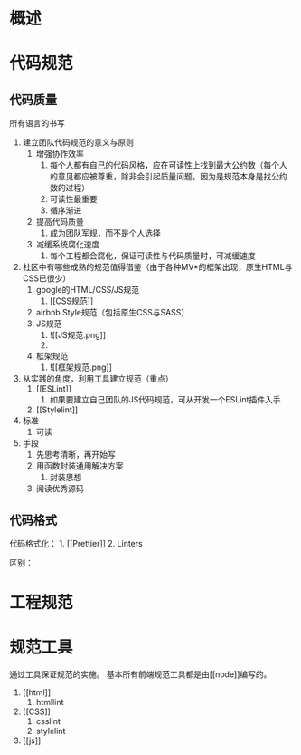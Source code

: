 # 概述
# 代码规范
## 代码质量
所有语言的书写
1. 建立团队代码规范的意义与原则
	1. 增强协作效率
		1. 每个人都有自己的代码风格，应在可读性上找到最大公约数（每个人的意见都应被尊重，除非会引起质量问题。因为是规范本身是找公约数的过程）
		2. 可读性最重要
		3. 循序渐进
	2. 提高代码质量
		1. 成为团队军规，而不是个人选择
	3. 减缓系统腐化速度
		1. 每个工程都会腐化，保证可读性与代码质量时，可减缓速度
2. 社区中有哪些成熟的规范值得借鉴（由于各种MV\*的框架出现，原生HTML与CSS已很少）
	1. google的HTML/CSS/JS规范
		1. [[CSS规范]] 
	2. airbnb Style规范（包括原生CSS与SASS）
	3. JS规范
		1. ![[JS规范.png]]
		2.  
	4. 框架规范
		1. ![[框架规范.png]]
3. 从实践的角度，利用工具建立规范（重点）
	1. [[ESLint]]
		1. 如果要建立自己团队的JS代码规范，可从开发一个ESLint插件入手
	2. [[Stylelint]]
4. 标准
	1. 可读
5. 手段
	1. 先思考清晰，再开始写
	2. 用函数封装通用解决方案
		1. 封装思想
	3. 阅读优秀源码
## 代码格式
代码格式化：
	1. [[Prettier]]
	2. Linters

区别：

# 工程规范

# 规范工具
通过工具保证规范的实施。
基本所有前端规范工具都是由[[node]]编写的。
1. [[html]] 
	1. htmllint
2. [[CSS]] 
	1. csslint
	2. stylelint
3. [[js]] 